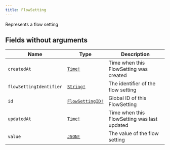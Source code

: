 ```yaml
---
title: FlowSetting
---
```


Represents a flow setting

## Fields without arguments

| Name | Type | Description |
|------|------|-------------|
| `createdAt` | [`Time!`](../scalar/time.md) | Time when this FlowSetting was created |
| `flowSettingIdentifier` | [`String!`](../scalar/string.md) | The identifier of the flow setting |
| `id` | [`FlowSettingID!`](../scalar/flowsettingid.md) | Global ID of this FlowSetting |
| `updatedAt` | [`Time!`](../scalar/time.md) | Time when this FlowSetting was last updated |
| `value` | [`JSON!`](../scalar/json.md) | The value of the flow setting |

